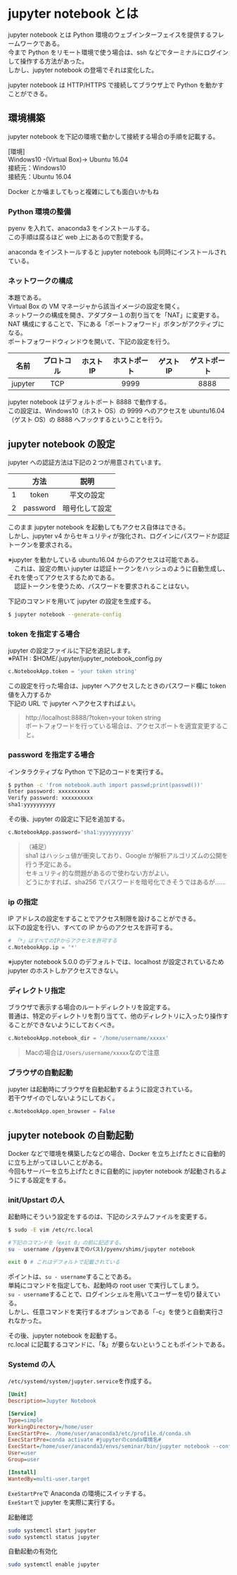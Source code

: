 # jupyter notebook とは

jupyter notebook とは Python 環境のウェブインターフェイスを提供するフレームワークである。  
今まで Python をリモート環境で使う場合は、ssh などでターミナルにログインして操作する方法があった。  
しかし、jupyter notebook の登場でそれは変化した。

jupyter notebook は HTTP/HTTPS で接続してブラウザ上で Python を動かすことができる。

## 環境構築

jupyter notebook を下記の環境で動かして接続する場合の手順を記載する。

[環境]  
Windows10 -(Virtual Box)-> Ubuntu 16.04  
接続元：Windows10  
接続先：Ubuntu 16.04

Docker とか噛ましてもっと複雑にしても面白いかもね

### Python 環境の整備

pyenv を入れて、anaconda3 をインストールする。  
この手順は腐るほど web 上にあるので割愛する。

anaconda をインストールすると jupyter notebook も同時にインストールされている。

### ネットワークの構成

本題である。  
Virtual Box の VM マネージャから該当イメージの設定を開く。  
ネットワークの構成を開き、アダプター１の割り当てを「NAT」に変更する。  
NAT 構成にすることで、下にある「ポートフォワード」ボタンがアクティブになる。  
ポートフォワードウィンドウを開いて、下記の設定を行う。

|  名前   | プロトコル | ホスト IP | ホストポート | ゲスト IP | ゲストポート |
| :-----: | :--------: | :-------: | :----------: | :-------: | :----------: |
| jupyter |    TCP     |           |     9999     |           |     8888     |

jupyter notebook はデフォルトポート 8888 で動作する。  
この設定は、Windows10（ホスト OS）の 9999 へのアクセスを ubuntu16.04（ゲスト OS）の 8888 へフックするということを行う。

## jupyter notebook の設定

jupyter への認証方法は下記の２つが用意されています。

|     |   方法   |      説明      |
| :-: | :------: | :------------: |
|  1  |  token   |   平文の設定   |
|  2  | password | 暗号化して設定 |

このまま jupyter notebook を起動してもアクセス自体はできる。  
しかし、jupyter v4 からセキュリティが強化され、ログインにパスワードか認証トークンを要求される。

※jupyter を動かしている ubuntu16.04 からのアクセスは可能である。  
　これは、設定の無い jupyter は認証トークンをハッシュのように自動生成し、それを使ってアクセスするためである。  
　認証トークンを使うため、パスワードを要求されることはない。

下記のコマンドを用いて jupyter の設定を生成する。

```bash
$ jupyter notebook --generate-config
```

### token を指定する場合

jupyter の設定ファイルに下記を追記します。  
※PATH : \$HOME/.jupyter/jupyter_notebook_config.py

```python:$HOME/.jupyter/jupyter_notebook_config.py
c.NotebookApp.token = 'your token string'
```

この設定を行った場合は、jupyter へアクセスしたときのパスワード欄に token 値を入力するか  
下記の URL で jupyter へアクセスすればよい。

> http&#58;//localhost:8888/?token=your token string  
> ポートフォワードを行っている場合は、アクセスポートを適宜変更すること。

### password を指定する場合

インタラクティブな Python で下記のコードを実行する。

```bash
$ python -c 'from notebook.auth import passwd;print(passwd())'
Enter password: xxxxxxxxxx
Verify password: xxxxxxxxxx
sha1:yyyyyyyyyy
```

その後、jupyter の設定に下記を追加する。

```python
c.NotebookApp.password='sha1:yyyyyyyyyy'
```

> （補足）  
> sha1 はハッシュ値が衝突しており、Google が解析アルゴリズムの公開を行う予定にある。  
> セキュリティ的な問題があるので使わない方がよい。  
> どうにかすれば、sha256 でパスワードを暗号化できそうではあるが……

### ip の指定

IP アドレスの設定をすることでアクセス制限を設けることができる。  
以下の設定を行い、すべての IP からのアクセスを許可する。

```python
# 「*」はすべてのIPからアクセスを許可する
c.NotebookApp.ip = '*'
```

※jupyter notebook 5.0.0 のデフォルトでは、localhost が設定されているため jupyter のホストしかアクセスできない。

### ディレクトリ指定

ブラウザで表示する場合のルートディレクトリを設定する。  
普通は、特定のディレクトリを割り当てて、他のディレクトリに入ったり操作することができないようにしておくべき。

```python
c.NotebookApp.notebook_dir = '/home/username/xxxxx'
```

> Macの場合は`/Users/username/xxxxx`なので注意

### ブラウザの自動起動

jupyter は起動時にブラウザを自動起動するように設定されている。  
若干ウザイのでしないようにしておく。

```python
c.NotebookApp.open_browser = False
```

## jupyter notebook の自動起動

Docker などで環境を構築したなどの場合、Docker を立ち上げたときに自動的に立ち上がってほしいことがある。  
今回もサーバーを立ち上げたときに自動的に jupyter notebook が起動されるようにする設定をする。

### init/Upstart の人

起動時にそういう設定をするのは、下記のシステムファイルを変更する。

```bash
$ sudo -E vim /etc/rc.local
```

```bash rc.local
#下記のコマンドを「exit 0」の前に記述する。
su - username /(pyenvまでのパス)/pyenv/shims/jupyter notebook

exit 0 # これはデフォルトで記載されている
```

ポイントは、`su - username`することである。  
単純にコマンドを指定しても、起動時の root user で実行してしまう。  
`su - username`することで、ログインシェルを用いてユーザーを切り替えている。  
しかし、任意コマンドを実行するオプションである「-c」を使うと自動実行されなかった。

その後、jupyter notebook を起動する。  
rc.local に記載するコマンドに、「&」が要らないということもポイントである。

### Systemd の人

`/etc/systemd/system/jupyter.service`を作成する。

```ini /etc/systemd/system/jupyter.service
[Unit]
Description=Jupyter Notebook

[Service]
Type=simple
WorkingDirectory=/home/user
ExecStartPre=. /home/user/anaconda3/etc/profile.d/conda.sh
ExecStartPre=conda activate #jupyterのconda環境名#
ExecStart=/home/user/anaconda3/envs/seminar/bin/jupyter notebook --config=/home/user/.jupyter/jupyter_notebook_config.py
User=user
Group=user

[Install]
WantedBy=multi-user.target
```

`ExeStartPre`で Anaconda の環境にスイッチする。  
`ExeStart`で jupyter を実際に実行する。

起動確認

```bash
sudo systemctl start jupyter
sudo systemctl status jupyter
```

自動起動の有効化

```bash
sudo systemctl enable jupyter
```
